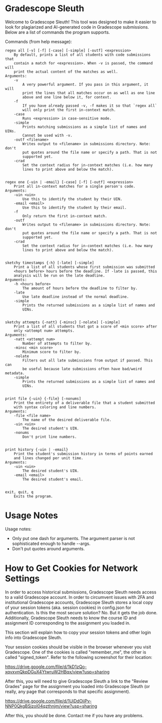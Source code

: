 # Gradescope Sleuth

Welcome to Gradescope Sleuth! This tool was designed to make it easier to look for plagiarized and AI-generated code in Gradescope submissions. Below are a list of commands the program supports.

Commands (from help message):

    regex all [-v] [-f] [-case] [-simple] [-outf] <expression>
        By default, prints a list of all students with code submissions that
        contain a match for <expression>. When -v is passed, the command will
        print the actual content of the matches as well.
    Arguments:
        -v
            A very powerful argument. If you pass in this argument, it will
            print the lines that all matches occur on as well as one line
            above and one line below it, for context.
        -f
            If you have already passed -v, -f makes it so that `regex all`
            will only print the first in-context match.
        -case
            Runs <expression> in case-sensitive mode.
        -simple
            Prints matching submissions as a simple list of names and UINs.
            Cannot be used with -v.
        -outf <filename>
            Writes output to <filename> in submissions directory. Note: don't
            put quotes around the file name or specify a path. That is not
            supported yet.
        -crad
            Set the context radius for in-context matches (i.e. how many
            lines to print above and below the match).


    regex one {-uin | -email} [-case] [-f] [-outf] <expression>
        Print all in-context matches for a single person's code.
    Arguments:
        -uin <uin>
            Use this to identify the student by their UIN.
        -email <email>
            Use this to identify the student by their email.
        -f
            Only return the first in-context match.
        -outf
            Writes output to <filename> in submissions directory. Note: don't
            put quotes around the file name or specify a path. That is not
            supported yet.
        -crad
            Set the context radius for in-context matches (i.e. how many
            lines to print above and below the match).


    sketchy timestamps {-h} [-late] [-simple]
        Print a list of all students whose first submission was submitted
        <hours before> hours before the deadline. If -late is passed, this
        analysis will be run on the late deadline.
    Arguments:
        -h <hours before>
            The amount of hours before the deadline to filter by.
        -late
            Use late deadline instead of the normal deadline.
        -simple
            Prints the returned submissions as a simple list of names and
            UINs.


    sketchy attempts {-natt} {-minsc} [-nolate] [-simple]
        Print a list of all students that got a score of <min score> after
        only <attempt num> attempts.
    Arguments:
        -natt <attempt num>
            Number of attempts to filter by.
        -minsc <min score>
            Minimum score to filter by.
        -nolate
            Filters out all late submissions from output if passed. This can
            be useful because late submissions often have bad/weird metadata.
        -simple
            Prints the returned submissions as a simple list of names and
            UINs.


    print file {-uin} {-file} [-nonums]
        Print the entirety of a deliverable file that a student submitted
        with syntax coloring and line numbers.
    Arguments:
        -file <file name>
            The name of the desired deliverable file.
        -uin <uin>
            The desired student's UIN.
        -nonums
            Don't print line numbers.
    

    print history {-uin | -email}
        Print the student's submission history in terms of points earned
        and lines changed per unit time.
    Arguments:
        -uin <uin>
            The desired student's UIN.
        -email <email> 
            The desired student's email.


    exit, quit, q
        Exits the program.



# Usage Notes

Usage notes:
- Only put one dash for arguments. The argument parser is not sophisticated enough to handle --args.
- Don't put quotes around arguments.


# How to Get Cookies for Network Settings

In order to access historical submissions, Gradescope Sleuth needs access to a valid Gradescope account. In order to circumvent issues with 2FA and institutional Gradescope accounts, Gradescope Sleuth stores a local copy of your session tokens (aka. session cookies) in config.json for authentication. Is this the most secure solution? No. But it gets the job done. Additionally, Gradescope Sleuth needs to know the course ID and assignment ID corresponding to the assignment you loaded in.

This section will explain how to copy your session tokens and other login info into Gradescope Sleuth.

Your session cookies should be visible in the browser whenever you visit Gradescope. One of the cookies is called "remember_me", the other is called "signed_token". Refer to the following screenshot for their location:

https://drive.google.com/file/d/1kD1zQo-xqvxvnQkpDGuX4YtwruW2HBqx/view?usp=sharing

After this, you will need to give Gradescope Sleuth a link to the "Review Grades" page for the assignment you loaded into Gradescope Sleuth (or really, any page that corresponds to that specific assignment).

https://drive.google.com/file/d/1UiDdOiiPv-NNP0QkgBSjzoI04qzthnjm/view?usp=sharing

After this, you should be done. Contact me if you have any problems.


